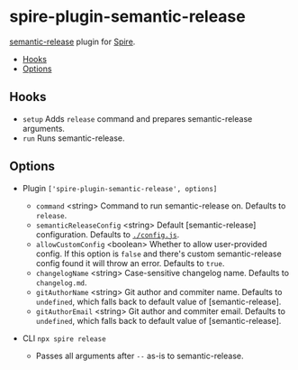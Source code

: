 # spire-plugin-semantic-release

[semantic-release](https://github.com/semantic-release/semantic-release) plugin
for [Spire](../spire/README.md).

<!-- START doctoc generated TOC please keep comment here to allow auto update -->
<!-- DON'T EDIT THIS SECTION, INSTEAD RE-RUN doctoc TO UPDATE -->

- [Hooks](#hooks)
- [Options](#options)

<!-- END doctoc generated TOC please keep comment here to allow auto update -->

## Hooks

- `setup` Adds `release` command and prepares semantic-release arguments.
- `run` Runs semantic-release.

## Options

- Plugin `['spire-plugin-semantic-release', options]`

  - `command` \<string\> Command to run semantic-release on. Defaults to
    `release`.
  - `semanticReleaseConfig` \<string\> Default [semantic-release] configuration.
    Defaults to [`./config.js`](./config.js).
  - `allowCustomConfig` \<boolean\> Whether to allow user-provided config. If
    this option is `false` and there's custom semantic-release config found it
    will throw an error. Defaults to `true`.
  - `changelogName` \<string\> Case-sensitive changelog name. Defaults to
    `changelog.md`.
  - `gitAuthorName` \<string\> Git author and commiter name. Defaults to
    `undefined`, which falls back to default value of [semantic-release].
  - `gitAuthorEmail` \<string\> Git author and commiter email. Defaults to
    `undefined`, which falls back to default value of [semantic-release].

- CLI `npx spire release`
  - Passes all arguments after `--` as-is to semantic-release.
